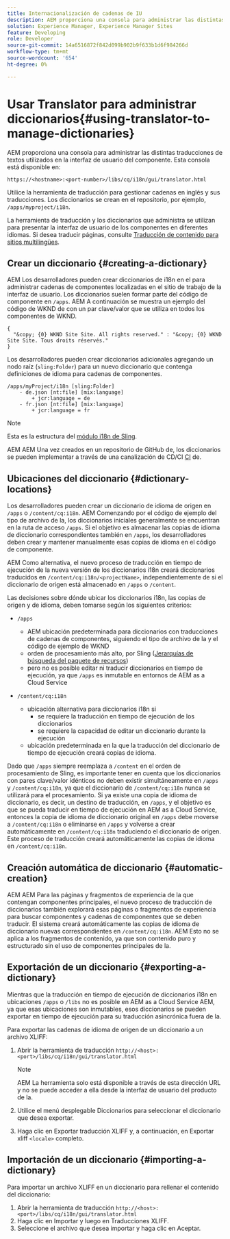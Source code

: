 ```yaml
---
title: Internacionalización de cadenas de IU
description: AEM proporciona una consola para administrar las distintas traducciones de textos utilizados en la interfaz de usuario del componente.
solution: Experience Manager, Experience Manager Sites
feature: Developing
role: Developer
source-git-commit: 14a6516872f842d099b902b9f633b1d6f984266d
workflow-type: tm+mt
source-wordcount: '654'
ht-degree: 0%

---
```



# Usar Translator para administrar diccionarios{#using-translator-to-manage-dictionaries}

AEM proporciona una consola para administrar las distintas traducciones de textos utilizados en la interfaz de usuario del componente. Esta consola está disponible en:

`https://<hostname>:<port-number>/libs/cq/i18n/gui/translator.html`

Utilice la herramienta de traducción para gestionar cadenas en inglés y sus traducciones. Los diccionarios se crean en el repositorio, por ejemplo, `/apps/myproject/i18n`.

La herramienta de traducción y los diccionarios que administra se utilizan para presentar la interfaz de usuario de los componentes en diferentes idiomas. Si desea traducir páginas, consulte [Traducción de contenido para sitios multilingües](/help/sites-cloud/administering/translation/overview.md).

## Crear un diccionario {#creating-a-dictionary}

AEM Los desarrolladores pueden crear diccionarios de i18n en el para administrar cadenas de componentes localizadas en el sitio de trabajo de la interfaz de usuario. Los diccionarios suelen formar parte del código de componente en `/apps`. AEM A continuación se muestra un ejemplo del código de WKND de con un par clave/valor que se utiliza en todos los componentes de WKND.

```
{
  "&copy; {0} WKND Site Site. All rights reserved." : "&copy; {0} WKND Site Site. Tous droits réservés."
}
```

Los desarrolladores pueden crear diccionarios adicionales agregando un nodo raíz (`sling:Folder`) para un nuevo diccionario que contenga definiciones de idioma para cadenas de componentes.

```shell
/apps/myProject/i18n [sling:Folder]
    - de.json [nt:file] [mix:language]
        + jcr:language = de
    - fr.json [nt:file] [mix:language]
        + jcr:language = fr
```

>[!NOTE]
>
>Esta es la estructura del [módulo i18n de Sling](https://sling.apache.org/site/internationalization-support.html).

AEM AEM Una vez creados en un repositorio de GitHub de, los diccionarios se pueden implementar a través de una canalización de CD/CI [CI](/help/implementing/cloud-manager/configuring-pipelines/introduction-ci-cd-pipelines.md) de.

## Ubicaciones del diccionario {#dictionary-locations}

Los desarrolladores pueden crear un diccionario de idioma de origen en `/apps` o `/content/cq:i18n`. AEM Comenzando por el código de ejemplo del tipo de archivo de la, los diccionarios iniciales generalmente se encuentran en la ruta de acceso `/apps`. Si el objetivo es almacenar las copias de idioma de diccionario correspondientes también en `/apps`, los desarrolladores deben crear y mantener manualmente esas copias de idioma en el código de componente.

AEM Como alternativa, el nuevo proceso de traducción en tiempo de ejecución de la nueva versión de los diccionarios i18n creará diccionarios traducidos en `/content/cq:i18n/<projectName>`, independientemente de si el diccionario de origen está almacenado en `/apps` o `/content`.

Las decisiones sobre dónde ubicar los diccionarios i18n, las copias de origen y de idioma, deben tomarse según los siguientes criterios:

* `/apps`
   * AEM ubicación predeterminada para diccionarios con traducciones de cadenas de componentes, siguiendo el tipo de archivo de la y el código de ejemplo de WKND
   * orden de procesamiento más alto, por Sling ([Jerarquías de búsqueda del paquete de recursos](https://sling.apache.org/documentation/bundles/internationalization-support-i18n.html#resourcebundle-hierarchies))
   * pero no es posible editar ni traducir diccionarios en tiempo de ejecución, ya que `/apps` es inmutable en entornos de AEM as a Cloud Service

* `/content/cq:i18n`
   * ubicación alternativa para diccionarios i18n si
      * se requiere la traducción en tiempo de ejecución de los diccionarios
      * se requiere la capacidad de editar un diccionario durante la ejecución
   * ubicación predeterminada en la que la traducción del diccionario de tiempo de ejecución creará copias de idioma.

Dado que `/apps` siempre reemplaza a `/content` en el orden de procesamiento de Sling, es importante tener en cuenta que los diccionarios con pares clave/valor idénticos no deben existir simultáneamente en `/apps` y `/content/cq:i18n`, ya que el diccionario de `/content/cq:i18n` nunca se utilizará para el procesamiento. Si ya existe una copia de idioma de diccionario, es decir, un destino de traducción, en `/apps`, y el objetivo es que se pueda traducir en tiempo de ejecución en AEM as a Cloud Service, entonces la copia de idioma de diccionario original en `/apps` debe moverse a `/content/cq:i18n` o eliminarse en `/apps` y volverse a crear automáticamente en `/content/cq:i18n` traduciendo el diccionario de origen. Este proceso de traducción creará automáticamente las copias de idioma en `/content/cq:i18n`.

## Creación automática de diccionario {#automatic-creation}

AEM AEM Para las páginas y fragmentos de experiencia de la que contengan componentes principales, el nuevo proceso de traducción de diccionarios también explorará esas páginas o fragmentos de experiencia para buscar componentes y cadenas de componentes que se deben traducir. El sistema creará automáticamente las copias de idioma de diccionario nuevas correspondientes en `/content/cq:i18n`. AEM Esto no se aplica a los fragmentos de contenido, ya que son contenido puro y estructurado sin el uso de componentes principales de la.

## Exportación de un diccionario {#exporting-a-dictionary}

Mientras que la traducción en tiempo de ejecución de diccionarios i18n en ubicaciones `/apps` o `/libs` no es posible en AEM as a Cloud Service AEM, ya que esas ubicaciones son inmutables, esos diccionarios se pueden exportar en tiempo de ejecución para su traducción asincrónica fuera de la.

Para exportar las cadenas de idioma de origen de un diccionario a un archivo XLIFF:

1. Abrir la herramienta de traducción `http://<host>:<port>/libs/cq/i18n/gui/translator.html`

   >[!NOTE]
   >
   >AEM La herramienta solo está disponible a través de esta dirección URL y no se puede acceder a ella desde la interfaz de usuario del producto de la.

1. Utilice el menú desplegable Diccionarios para seleccionar el diccionario que desea exportar.
1. Haga clic en Exportar traducción XLIFF y, a continuación, en Exportar xliff `<locale>` completo.

## Importación de un diccionario {#importing-a-dictionary}

Para importar un archivo XLIFF en un diccionario para rellenar el contenido del diccionario:

1. Abrir la herramienta de traducción `http://<host>:<port>/libs/cq/i18n/gui/translator.html`
1. Haga clic en Importar y luego en Traducciones XLIFF.
1. Seleccione el archivo que desea importar y haga clic en Aceptar.
